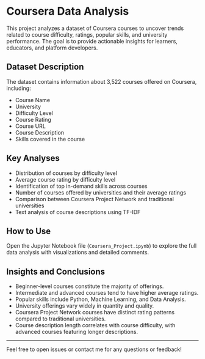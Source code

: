 
# Coursera Data Analysis

This project analyzes a dataset of Coursera courses to uncover trends related to course difficulty, ratings, popular skills, and university performance. The goal is to provide actionable insights for learners, educators, and platform developers.

## Dataset Description

The dataset contains information about 3,522 courses offered on Coursera, including:

- Course Name  
- University  
- Difficulty Level  
- Course Rating  
- Course URL  
- Course Description  
- Skills covered in the course

## Key Analyses

- Distribution of courses by difficulty level  
- Average course rating by difficulty level  
- Identification of top in-demand skills across courses  
- Number of courses offered by universities and their average ratings  
- Comparison between Coursera Project Network and traditional universities  
- Text analysis of course descriptions using TF-IDF

## How to Use

Open the Jupyter Notebook file (`Coursera_Project.ipynb`) to explore the full data analysis with visualizations and detailed comments.

## Insights and Conclusions

- Beginner-level courses constitute the majority of offerings.  
- Intermediate and advanced courses tend to have higher average ratings.  
- Popular skills include Python, Machine Learning, and Data Analysis.  
- University offerings vary widely in quantity and quality.  
- Coursera Project Network courses have distinct rating patterns compared to traditional universities.  
- Course description length correlates with course difficulty, with advanced courses featuring longer descriptions.

---

Feel free to open issues or contact me for any questions or feedback!


